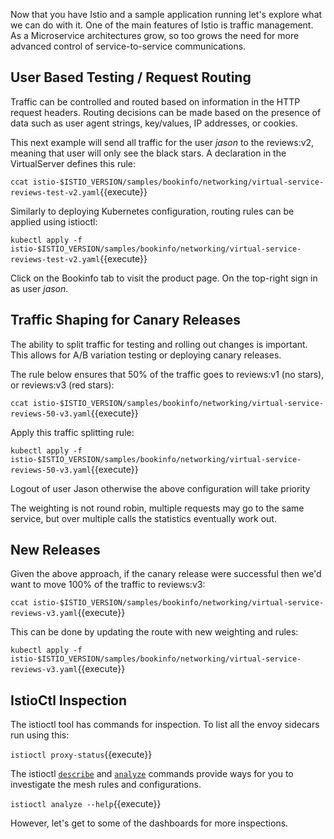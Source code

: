 Now that you have Istio and a sample application running let's explore what we can do with it. One of the main features of Istio is traffic management. As a Microservice architectures grow, so too grows the need for more advanced control of service-to-service communications.

## User Based Testing / Request Routing

Traffic can be controlled and routed based on information in the HTTP request headers. Routing decisions can be made based on the presence of data such as user agent strings, key/values, IP addresses, or cookies.

This next example will send all traffic for the user _jason_ to the reviews:v2, meaning that user will only see the black stars. A declaration in the VirtualServer defines this rule:

`ccat istio-$ISTIO_VERSION/samples/bookinfo/networking/virtual-service-reviews-test-v2.yaml`{{execute}}

Similarly to deploying Kubernetes configuration, routing rules can be applied using istioctl:

`kubectl apply -f istio-$ISTIO_VERSION/samples/bookinfo/networking/virtual-service-reviews-test-v2.yaml`{{execute}}

Click on the Bookinfo tab to visit the product page. On the top-right sign in as user _jason_.

## Traffic Shaping for Canary Releases

The ability to split traffic for testing and rolling out changes is important. This allows for A/B variation testing or deploying canary releases.

The rule below ensures that 50% of the traffic goes to reviews:v1 (no stars), or reviews:v3 (red stars):

`ccat istio-$ISTIO_VERSION/samples/bookinfo/networking/virtual-service-reviews-50-v3.yaml`{{execute}}

Apply this traffic splitting rule:

`kubectl apply -f istio-$ISTIO_VERSION/samples/bookinfo/networking/virtual-service-reviews-50-v3.yaml`{{execute}}

Logout of user Jason otherwise the above configuration will take priority

The weighting is not round robin, multiple requests may go to the same service, but over multiple calls the statistics eventually work out.

## New Releases

Given the above approach, if the canary release were successful then we'd want to move 100% of the traffic to reviews:v3:

`ccat istio-$ISTIO_VERSION/samples/bookinfo/networking/virtual-service-reviews-v3.yaml`{{execute}}

This can be done by updating the route with new weighting and rules:

`kubectl apply -f istio-$ISTIO_VERSION/samples/bookinfo/networking/virtual-service-reviews-v3.yaml`{{execute}}

## IstioCtl Inspection

The istioctl tool has commands for inspection. To list all the envoy sidecars run using this:

`istioctl proxy-status`{{execute}}

The istioctl [`describe`](https://istio.io/latest/docs/ops/diagnostic-tools/istioctl-describe/) and [`analyze`](https://istio.io/latest/docs/ops/diagnostic-tools/istioctl-analyze/) commands provide ways for you to investigate the mesh rules and configurations.

`istioctl analyze --help`{{execute}}

However, let's get to some of the dashboards for more inspections.
    